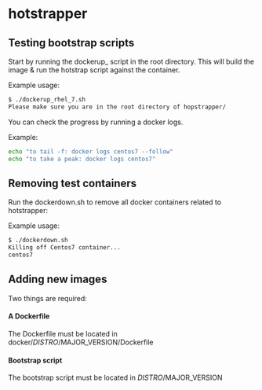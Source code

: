 # hotstrapper

## Testing bootstrap scripts
Start by running the dockerup_ script in the root directory. This will build the image & run the hotstrap script against the container.

Example usage:
```bash
$ ./dockerup_rhel_7.sh
Please make sure you are in the root directory of hopstrapper/
```

You can check the progress by running a docker logs.

Example:
```bash
echo "to tail -f: docker logs centos7 --follow"
echo "to take a peak: docker logs centos7"
```


## Removing test containers
Run the dockerdown.sh to remove all docker containers related to hotstrapper:

Example usage:
```bash
$ ./dockerdown.sh
Killing off Centos7 container...
centos7
```



## Adding new images
Two things are required:
#### A Dockerfile
The Dockerfile must be located in docker/$DISTRO/$MAJOR_VERSION/Dockerfile

#### Bootstrap script
The bootstrap script must be located in $DISTRO/$MAJOR_VERSION
